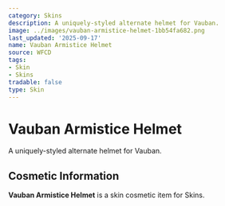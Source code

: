 ```yaml
---
category: Skins
description: A uniquely-styled alternate helmet for Vauban.
image: ../images/vauban-armistice-helmet-1bb54fa682.png
last_updated: '2025-09-17'
name: Vauban Armistice Helmet
source: WFCD
tags:
- Skin
- Skins
tradable: false
type: Skin
---
```


# Vauban Armistice Helmet

A uniquely-styled alternate helmet for Vauban.

## Cosmetic Information

**Vauban Armistice Helmet** is a skin cosmetic item for Skins.

